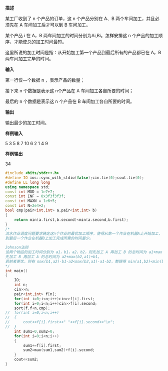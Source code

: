 **描述**

某工厂收到了 n 个产品的订单，这 n 个产品分别在 A、B 两个车间加工，并且必须先在 A 车间加工后才可以到 B 车间加工。

某个产品 i 在 A，B 两车间加工的时间分别为Ai,Bi。怎样安排这 n 个产品的加工顺序，才能使总的加工时间最短。

这里所说的加工时间是指：从开始加工第一个产品到最后所有的产品都已在 A，B 两车间加工完毕的时间。

**输入**

第一行仅—个数据 n ，表示产品的数量；

接下来 n 个数据是表示这 n个产品在 A 车间加工各自所要的时间；

最后的 n 个数据是表示这 n 个产品在 B 车间加工各自所要的时间。

**输出**

输出最少的加工时间。

**样例输入**

5
3 5 8 7 10
6 2 1 4 9

**样例输出**

34



```c++
#include <bits/stdc++.h>
#define IO ios::sync_with_stdio(false);cin.tie(0);cout.tie(0);
#define LL long long
using namespace std;
const int MOD = 1e7+7;
const int INF = 0x3f3f3f3f;
const int MAXN = 1e6+5;
const int N=2e4+2;
bool cmp(pair<int,int> a,pair<int,int> b)
{
	return min(a.first,b.second)<min(a.second,b.first);
}
/*
流水作业调度问题要求确定这n个作业的最优加工顺序，使得从第一个作业在机器A上开始加工，
到最后一个作业在机器B上加工完成所需的时间最少。

Johnson法则 
设两个物品的加工时间分别为 a1，b1，a2，b2，则先加工 A 再加工 B 的总时间为 a1+max(b1,a2)+b2，
先加工 B 再加工 A 的总时间为 a2+max(b2,a1)+b1。
若前者更优，则有 max(b1,a2)-b1-a2<max(b2,a1)-a1-b2，整理得 min(a1,b2)<min(b1,a2)
*/
int main() 
{
	IO; 
 	int n;
	cin>>n;
	pair<int,int> f[n];
	for(int i=0;i<n;i++)cin>>f[i].first; 
	for(int i=0;i<n;i++)cin>>f[i].second;
	sort(f,f+n,cmp);
//	for(int i=0;i<n;i++)
//	{
//		cout<<f[i].first<<" "<<f[i].second<<"\n";
//	}
	int sum1=0,sum2=0;
	for(int i=0;i<n;i++)
	{
		sum1+=f[i].first;
		sum2=max(sum1,sum2)+f[i].second;
	}
	cout<<sum2; 
}
```

